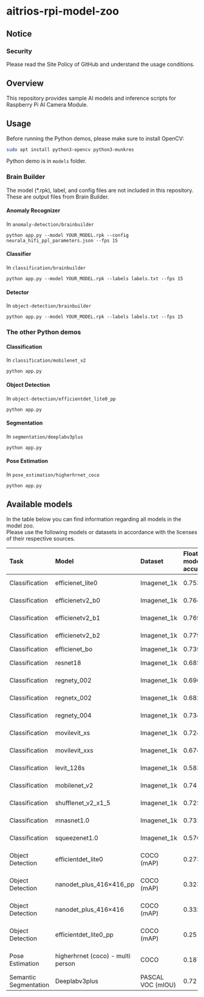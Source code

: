 # aitrios-rpi-model-zoo

## Notice

### Security

Please read the Site Policy of GitHub and understand the usage conditions.

## Overview

This repository provides sample AI models and inference scripts for Raspberry Pi AI Camera Module.

## Usage

Before running the Python demos, please make sure to install OpenCV:
```bash
sudo apt install python3-opencv python3-munkres
```

Python demo is in `models` folder.

### Brain Builder

The model (\*.rpk), label, and config files are not included in this repository. These are output files from Brain Builder.

#### Anomaly Recognizer

In `anomaly-detection/brainbuilder`

```
python app.py --model YOUR_MODEL.rpk --config neurala_hifi_ppl_parameters.json --fps 15
```

#### Classifier

In `classification/brainbuilder`

```
python app.py --model YOUR_MODEL.rpk --labels labels.txt --fps 15
```

#### Detector

In `object-detection/brainbuilder`

```
python app.py --model YOUR_MODEL.rpk --labels labels.txt --fps 15
```

### The other Python demos

#### Classification

In `classification/mobilenet_v2`

```
python app.py
```

#### Object Detection

In `object-detection/efficientdet_lite0_pp`

```
python app.py
```

#### Segmentation

In `segmentation/deeplabv3plus`

```
python app.py
```

#### Pose Estimation

In `pose_estimation/higherhrnet_coco`

```
python app.py
```

## Available models

In the table below you can find information regarding all models in the model zoo.  
Please use the following models or datasets in accordance with the licenses of their respective sources.

| Task                  | Model                 | Dataset           | Float model accuracy | Quantized model accuracy | Input resolution | Original model repository                                                       | URL for Images/Annotation                                                                                                                                                                                             |
| :-------------------- | :-------------------- | :---------------- | :------------------- | :----------------------- | :--------------- | :------------------------------------------------------------------------------ | :-------------------------------------------------------------------------------------------------------------------------------------------------------------------------------------------------------------------- |
| Classification        | efficienet_lite0          | Imagenet_1k       | 0.753                 | 0.753                    | 224x224          | [trimm repository](https://github.com/huggingface/pytorch-image-models)                        | https://www.image-net.org/ 
| Classification        | efficienetv2_b0          | Imagenet_1k       | 0.764                 | 0.767                    | 224x224          | [Keras Applications](https://keras.io/api/applications/)                        | https://www.image-net.org/ 
| Classification        | efficienetv2_b1          | Imagenet_1k       | 0.769                 | 0.777                    | 240x240          | [Keras Applications](https://keras.io/api/applications/)                        | https://www.image-net.org/ 
| Classification        | efficienetv2_b2          | Imagenet_1k       | 0.779                 | 0.770                    | 260x260          | [Keras Applications](https://keras.io/api/applications/)                        | https://www.image-net.org/ 
| Classification        | efficienet_bo          | Imagenet_1k       | 0.739                 | 0.721                    | 224x224          | [Torchvision](https://github.com/pytorch/vision)                        | https://www.image-net.org/ 
| Classification        | resnet18          | Imagenet_1k       | 0.685                 | 0.686                    | 224x224          | [trimm repository](https://github.com/huggingface/pytorch-image-models)                        | https://www.image-net.org/
| Classification        | regnety_002          | Imagenet_1k       | 0.696                 | 0.694                    | 224x224          | [trimm repository](https://github.com/huggingface/pytorch-image-models)                        | https://www.image-net.org/ 
| Classification        | regnetx_002          | Imagenet_1k       | 0.682                 | 0.684                    | 224x224          | [trimm repository](https://github.com/huggingface/pytorch-image-models)                        | https://www.image-net.org/ 
| Classification        | regnety_004          | Imagenet_1k       | 0.734                 | 0.738                    | 224x224          | [trimm repository](https://github.com/huggingface/pytorch-image-models)                        | https://www.image-net.org/ 
| Classification        | movilevit_xs          | Imagenet_1k       | 0.724                 | 0.723                    | 256x256          | [trimm repository](https://github.com/huggingface/pytorch-image-models)                        | https://www.image-net.org/
| Classification        | movilevit_xxs          | Imagenet_1k       | 0.674                 | 0.674                    | 256x256          | [trimm repository](https://github.com/huggingface/pytorch-image-models)                        | https://www.image-net.org/  
| Classification        | levit_128s          | Imagenet_1k       | 0.583                 | 0.623                    | 224x224          | [Facebook research](https://github.com/facebookresearch/LeViT)                        | https://www.image-net.org/  
| Classification        | mobilenet_v2          | Imagenet_1k       | 0.74                 | 0.726                    | 224x224          | [Keras Applications](https://keras.io/api/applications/)                        | https://www.image-net.org/
| Classification        | shufflenet_v2_x1_5          | Imagenet_1k       | 0.725                 | 0.722                    | 224x224          | [trimm repository](https://github.com/huggingface/pytorch-image-models)                        | https://www.image-net.org/ 
| Classification        | mnasnet1.0         | Imagenet_1k       | 0.731                 | 0.732                    | 224x224          | [trimm repository](https://github.com/huggingface/pytorch-image-models)                        | https://www.image-net.org/  
| Classification        | squeezenet1.0         | Imagenet_1k       | 0.576                 | 0.576                    | 224x224          | [trimm repository](https://github.com/huggingface/pytorch-image-models)                        | https://www.image-net.org/  
| Object Detection      | efficientdet_lite0 | COCO (mAP)        | 0.273                 | 0.274                    | 320x320          | [efficientdet-pytorch](https://github.com/rwightman/efficientdet-pytorch)       | http://images.cocodataset.org/zips/train2017.zip (19GB, 118k images) <br> http://images.cocodataset.org/zips/val2017.zip (1GB, 5k images) <br> http://images.cocodataset.org/annotations/annotations_trainval2017.zip |
| Object Detection      | nanodet_plus_416×416_pp | COCO (mAP)        | 0.323                 | 0.32                    | 416x416          | [Nanodet](https://github.com/RangiLyu/nanodet)       | http://images.cocodataset.org/zips/train2017.zip (19GB, 118k images) <br> http://images.cocodataset.org/zips/val2017.zip (1GB, 5k images) <br> http://images.cocodataset.org/annotations/annotations_trainval2017.zip |
| Object Detection      | nanodet_plus_416×416 | COCO (mAP)        | 0.332                 | 0.332                    | 416x416          | [Nanodet](https://github.com/RangiLyu/nanodet)       | http://images.cocodataset.org/zips/train2017.zip (19GB, 118k images) <br> http://images.cocodataset.org/zips/val2017.zip (1GB, 5k images) <br> http://images.cocodataset.org/annotations/annotations_trainval2017.zip |
| Object Detection      | efficientdet_lite0_pp | COCO (mAP)        | 0.25                 | 0.252                    | 320x320          | [efficientdet-pytorch](https://github.com/rwightman/efficientdet-pytorch)       | http://images.cocodataset.org/zips/train2017.zip (19GB, 118k images) <br> http://images.cocodataset.org/zips/val2017.zip (1GB, 5k images) <br> http://images.cocodataset.org/annotations/annotations_trainval2017.zip |
| Pose Estimation      | higherhrnet (coco) - multi person | COCO        | 0.187                 | 0.188                    | 288x384          | [HRnet](https://github.com/HRNet/HigherHRNet-Human-Pose-Estimation)       | http://images.cocodataset.org/zips/train2017.zip (19GB, 118k images) <br> http://images.cocodataset.org/zips/val2017.zip (1GB, 5k images) <br> http://images.cocodataset.org/annotations/annotations_trainval2017.zip |
| Semantic Segmentation | Deeplabv3plus         | PASCAL VOC (mIOU) | 0.72                 | 0.721                    | 320x320          | [Tensorflow](https://github.com/tensorflow/models/tree/master/research/deeplab) | http://host.robots.ox.ac.uk/pascal/VOC/                                                                                                                                                                               |
